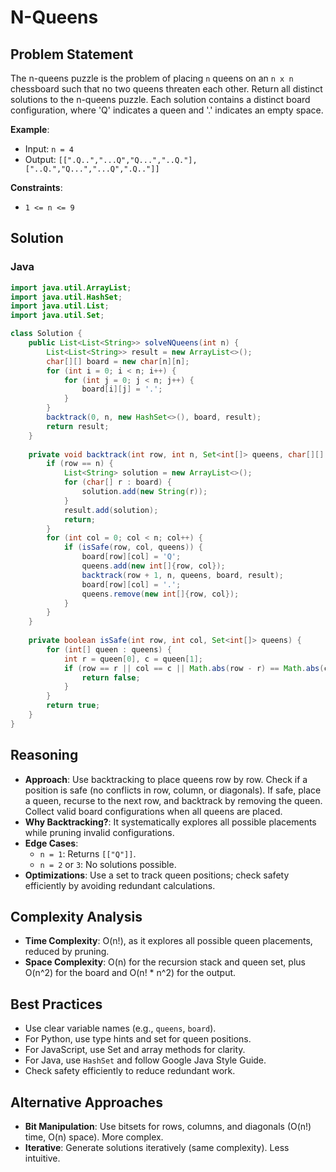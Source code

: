 # N-Queens

## Problem Statement
The n-queens puzzle is the problem of placing `n` queens on an `n x n` chessboard such that no two queens threaten each other. Return all distinct solutions to the n-queens puzzle. Each solution contains a distinct board configuration, where 'Q' indicates a queen and '.' indicates an empty space.

**Example**:
- Input: `n = 4`
- Output: `[[".Q..","...Q","Q...","..Q."],["..Q.","Q...","...Q",".Q.."]]`

**Constraints**:
- `1 <= n <= 9`

## Solution

### Java
```java
import java.util.ArrayList;
import java.util.HashSet;
import java.util.List;
import java.util.Set;

class Solution {
    public List<List<String>> solveNQueens(int n) {
        List<List<String>> result = new ArrayList<>();
        char[][] board = new char[n][n];
        for (int i = 0; i < n; i++) {
            for (int j = 0; j < n; j++) {
                board[i][j] = '.';
            }
        }
        backtrack(0, n, new HashSet<>(), board, result);
        return result;
    }
    
    private void backtrack(int row, int n, Set<int[]> queens, char[][] board, List<List<String>> result) {
        if (row == n) {
            List<String> solution = new ArrayList<>();
            for (char[] r : board) {
                solution.add(new String(r));
            }
            result.add(solution);
            return;
        }
        for (int col = 0; col < n; col++) {
            if (isSafe(row, col, queens)) {
                board[row][col] = 'Q';
                queens.add(new int[]{row, col});
                backtrack(row + 1, n, queens, board, result);
                board[row][col] = '.';
                queens.remove(new int[]{row, col});
            }
        }
    }
    
    private boolean isSafe(int row, int col, Set<int[]> queens) {
        for (int[] queen : queens) {
            int r = queen[0], c = queen[1];
            if (row == r || col == c || Math.abs(row - r) == Math.abs(col - c)) {
                return false;
            }
        }
        return true;
    }
}
```

## Reasoning
- **Approach**: Use backtracking to place queens row by row. Check if a position is safe (no conflicts in row, column, or diagonals). If safe, place a queen, recurse to the next row, and backtrack by removing the queen. Collect valid board configurations when all queens are placed.
- **Why Backtracking?**: It systematically explores all possible placements while pruning invalid configurations.
- **Edge Cases**:
  - `n = 1`: Returns `[["Q"]]`.
  - `n = 2` or `3`: No solutions possible.
- **Optimizations**: Use a set to track queen positions; check safety efficiently by avoiding redundant calculations.

## Complexity Analysis
- **Time Complexity**: O(n!), as it explores all possible queen placements, reduced by pruning.
- **Space Complexity**: O(n) for the recursion stack and queen set, plus O(n^2) for the board and O(n! * n^2) for the output.

## Best Practices
- Use clear variable names (e.g., `queens`, `board`).
- For Python, use type hints and set for queen positions.
- For JavaScript, use Set and array methods for clarity.
- For Java, use `HashSet` and follow Google Java Style Guide.
- Check safety efficiently to reduce redundant work.

## Alternative Approaches
- **Bit Manipulation**: Use bitsets for rows, columns, and diagonals (O(n!) time, O(n) space). More complex.
- **Iterative**: Generate solutions iteratively (same complexity). Less intuitive.